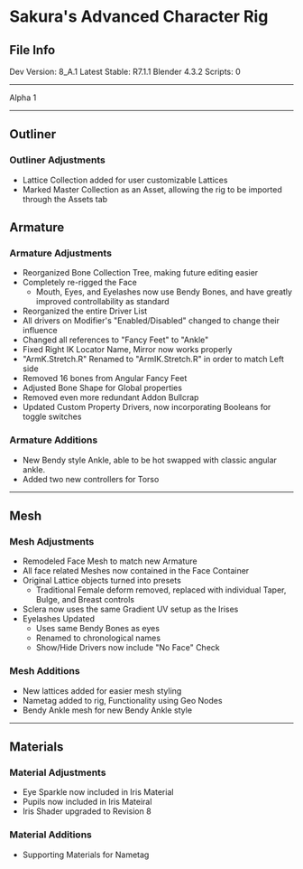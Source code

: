 # Sakura's Advanced Character Rig

## File Info

Dev Version: 8_A.1
Latest Stable: R7.1.1
Blender 4.3.2
Scripts: 0

---
Alpha 1

---

## Outliner

### Outliner Adjustments

- Lattice Collection added for user customizable Lattices
- Marked Master Collection as an Asset, allowing the rig to be imported through the Assets tab

## Armature 

### Armature Adjustments

- Reorganized Bone Collection Tree, making future editing easier
- Completely re-rigged the Face
  - Mouth, Eyes, and Eyelashes now use Bendy Bones, and have greatly improved controllability as standard
- Reorganized the entire Driver List
- All drivers on Modifier's "Enabled/Disabled" changed to change their influence
- Changed all references to "Fancy Feet" to "Ankle"
- Fixed Right IK Locator Name, Mirror now works properly
- "ArmK.Stretch.R" Renamed to "ArmIK.Stretch.R" in order to match Left side
- Removed 16 bones from Angular Fancy Feet
- Adjusted Bone Shape for Global properties
- Removed even more redundant Addon Bullcrap
- Updated Custom Property Drivers, now incorporating Booleans for toggle switches

### Armature Additions

- New Bendy style Ankle, able to be hot swapped with classic angular ankle.
- Added two new controllers for Torso

---

## Mesh

### Mesh Adjustments

- Remodeled Face Mesh to match new Armature
- All face related Meshes now contained in the Face Container
- Original Lattice objects turned into presets
  - Traditional Female deform removed, replaced with individual Taper, Bulge, and Breast controls
- Sclera now uses the same Gradient UV setup as the Irises
- Eyelashes Updated
  - Uses same Bendy Bones as eyes
  - Renamed to chronological names
  - Show/Hide Drivers now include "No Face" Check

### Mesh Additions

- New lattices added for easier mesh styling
- Nametag added to rig, Functionality using Geo Nodes
- Bendy Ankle mesh for new Bendy Ankle style

---

## Materials

### Material Adjustments

- Eye Sparkle now included in Iris Material
- Pupils now included in Iris Mateiral
- Iris Shader upgraded to Revision 8

### Material Additions

- Supporting Materials for Nametag
